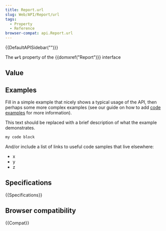 ```yaml
---
title: Report.url
slug: Web/API/Report/url
tags:
  - Property
  - Reference
browser-compat: api.Report.url
---
```

{{DefaultAPISidebar("")}}

The **`url`** property of the {{domxref("Report")}} interface 

## Value



## Examples

Fill in a simple example that nicely shows a typical usage of the API, then perhaps some more complex examples (see our guide on how to add [code examples](/en-US/docs/MDN/Contribute/Structures/Code_examples) for more information).

This text should be replaced with a brief description of what the example demonstrates.

```js
my code block
```

And/or include a list of links to useful code samples that live elsewhere:

*   x
*   y
*   z

## Specifications

{{Specifications}}

## Browser compatibility

{{Compat}}


